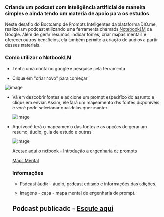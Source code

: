 ### Criando um podcast com inteligência artificial de maneira simples e ainda tendo um materia de apoio para os estudos

Neste desafio do Bootcamp de Prompts Inteligentes da plataforma DIO.me, realizei um podcast utilizando uma ferramenta chamada [NotebookLM](https://notebooklm.google.com/) da Google. Além de gerar resumos, indicar fontes, criar mapas mentais e oferecer outros benefícios, ela também permite a criação de áudios a partir desses materiais.

### Como utilizar o NotbookLM

- Tenha uma conta no google e pesquise pela ferramenta
  
- Clique em "criar novo" para começar
  
![image](https://github.com/user-attachments/assets/344d05b1-70dd-44eb-b492-024c44da7b8d)

- Vá em descobrir fontes e adicione um prompt especifíco do assunto e clique em enviar. Assim, ele fará um mapeamento das fontes disponíveis e você pode selecionar qual delas quer manter
  
  ![image](https://github.com/user-attachments/assets/c32af83c-0b82-4ea1-a8be-aeefeb749c6c)

- Aqui você terá o mapeamento das fontes e as opções de gerar um resumo, áudio, guia de estudo e outras
  
  ![image](https://github.com/user-attachments/assets/b7113bff-d757-4564-a362-c65e803d7f3a)

  [Acesse aqui o notbook - Introdução a engenharia de prompts](https://notebooklm.google.com/notebook/e75acb1c-42e8-464c-8b9c-0051b3f34ff4)

  [Mapa Mental](https://notebooklm.google.com/notebook/e75acb1c-42e8-464c-8b9c-0051b3f34ff4)

  ### Informações

  - Podcast áudio - áudio, podcast editado e informações das edições.
 
  - Imagens - capa - mapa mental de engenharia de prompt.
 
  ## Podcast publicado - [Escute aqui](https://open.spotify.com/episode/1Ky7GPjzpizbWUlkwFCsmc?si=VdlKeBQqRIGxmzASSRw3FA)

